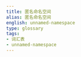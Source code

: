 ```yaml
---
title: 匿名命名空间
alias: 匿名命名空间
english: unnamed-namespace
type: glossary
tags:
- 词汇表
- unnamed-namespace
---
```

